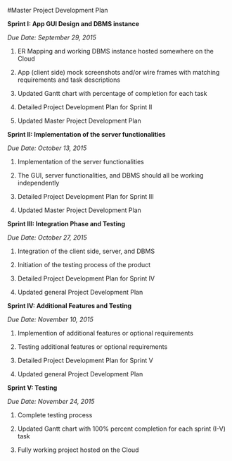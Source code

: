 #Master Project Development Plan

**Sprint I: App GUI Design and DBMS instance**

*Due Date: ​September 29, 2015*

1. ER Mapping and working DBMS instance hosted somewhere on the Cloud

2. App (client side) mock screenshots and/or wire frames with matching requirements and task descriptions

3. Updated Gantt chart with percentage of completion for each task 

4. Detailed Project Development Plan for Sprint II 

5. Updated Master Project Development Plan


**Sprint II: Implementation of the server functionalities**

*Due Date: ​October 13, 2015* 

1. Implementation of the server functionalities

2. The GUI, server functionalities, and DBMS should all be working independently

3. Detailed Project Development Plan for Sprint III 

4. Updated Master Project Development Plan 


**Sprint III: Integration Phase and Testing**

*Due Date: ​October 27, 2015*

1. Integration of the client side, server, and DBMS

2. Initiation of the testing process of the product

3. Detailed Project Development Plan for Sprint IV

4. Updated general Project Development Plan


**Sprint IV: Additional Features and Testing**

*Due Date: ​November 10, 2015*

1. Implemention of additional features or optional requirements

2. Testing additional features or optional requirements

3. Detailed Project Development Plan for Sprint V 

4. Updated general Project Development Plan 


**Sprint V: Testing**

*Due Date: ​November 24, 2015*

1. Complete testing process

2. Updated Gantt chart with 100% percent completion for each sprint (I-V) task

3. Fully working project hosted on the Cloud

